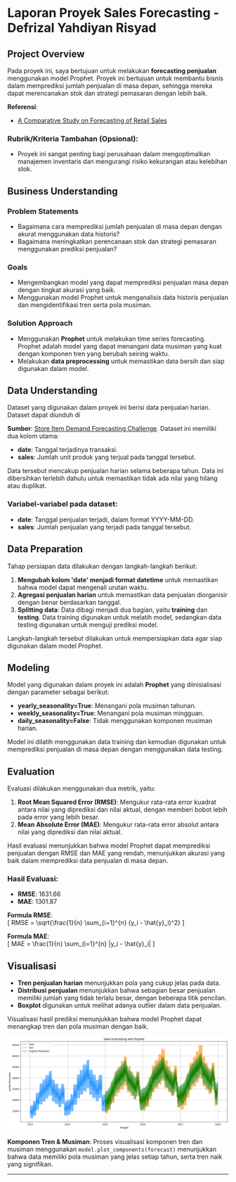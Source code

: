 # Laporan Proyek Sales Forecasting - Defrizal Yahdiyan Risyad

## Project Overview

Pada proyek ini, saya bertujuan untuk melakukan **forecasting penjualan** menggunakan model Prophet. Proyek ini bertujuan untuk membantu bisnis dalam memprediksi jumlah penjualan di masa depan, sehingga mereka dapat merencanakan stok dan strategi pemasaran dengan lebih baik.

**Referensi**:
- [A Comparative Study on Forecasting of Retail Sales](https://arxiv.org/abs/2203.06848)


### Rubrik/Kriteria Tambahan (Opsional):
- Proyek ini sangat penting bagi perusahaan dalam mengoptimalkan manajemen inventaris dan mengurangi risiko kekurangan atau kelebihan stok.

## Business Understanding

### Problem Statements
- Bagaimana cara memprediksi jumlah penjualan di masa depan dengan akurat menggunakan data historis?
- Bagaimana meningkatkan perencanaan stok dan strategi pemasaran menggunakan prediksi penjualan?

### Goals
- Mengembangkan model yang dapat memprediksi penjualan masa depan dengan tingkat akurasi yang baik.
- Menggunakan model Prophet untuk menganalisis data historis penjualan dan mengidentifikasi tren serta pola musiman.

### Solution Approach
- Menggunakan **Prophet** untuk melakukan time series forecasting. Prophet adalah model yang dapat menangani data musiman yang kuat dengan komponen tren yang berubah seiring waktu.
- Melakukan **data preprocessing** untuk memastikan data bersih dan siap digunakan dalam model.

## Data Understanding

Dataset yang digunakan dalam proyek ini berisi data penjualan harian. Dataset dapat diunduh di 


**Sumber**: [Store Item Demand Forecasting Challenge](https://www.kaggle.com/competitions/demand-forecasting-kernels-only/overview). Dataset ini memiliki dua kolom utama:

- **date**: Tanggal terjadinya transaksi.
- **sales**: Jumlah unit produk yang terjual pada tanggal tersebut.

Data tersebut mencakup penjualan harian selama beberapa tahun. Data ini dibersihkan terlebih dahulu untuk memastikan tidak ada nilai yang hilang atau duplikat.

### Variabel-variabel pada dataset:
- **date**: Tanggal penjualan terjadi, dalam format YYYY-MM-DD.
- **sales**: Jumlah penjualan yang terjadi pada tanggal tersebut.

## Data Preparation

Tahap persiapan data dilakukan dengan langkah-langkah berikut:
1. **Mengubah kolom 'date' menjadi format datetime** untuk memastikan bahwa model dapat mengenali urutan waktu.
2. **Agregasi penjualan harian** untuk memastikan data penjualan diorganisir dengan benar berdasarkan tanggal.
3. **Splitting data**: Data dibagi menjadi dua bagian, yaitu **training** dan **testing**. Data training digunakan untuk melatih model, sedangkan data testing digunakan untuk menguji prediksi model.

Langkah-langkah tersebut dilakukan untuk mempersiapkan data agar siap digunakan dalam model Prophet.

## Modeling

Model yang digunakan dalam proyek ini adalah **Prophet** yang diinisialisasi dengan parameter sebagai berikut:
- **yearly_seasonality=True**: Menangani pola musiman tahunan.
- **weekly_seasonality=True**: Menangani pola musiman mingguan.
- **daily_seasonality=False**: Tidak menggunakan komponen musiman harian.

Model ini dilatih menggunakan data training dan kemudian digunakan untuk memprediksi penjualan di masa depan dengan menggunakan data testing.

## Evaluation

Evaluasi dilakukan menggunakan dua metrik, yaitu:
1. **Root Mean Squared Error (RMSE)**: Mengukur rata-rata error kuadrat antara nilai yang diprediksi dan nilai aktual, dengan memberi bobot lebih pada error yang lebih besar.
2. **Mean Absolute Error (MAE)**: Mengukur rata-rata error absolut antara nilai yang diprediksi dan nilai aktual.

Hasil evaluasi menunjukkan bahwa model Prophet dapat memprediksi penjualan dengan RMSE dan MAE yang rendah, menunjukkan akurasi yang baik dalam memprediksi data penjualan di masa depan.

### Hasil Evaluasi:
- **RMSE**: 1631.66
- **MAE**: 1301.87

**Formula RMSE**:  
\[ RMSE = \sqrt{\frac{1}{n} \sum_{i=1}^{n} (y_i - \hat{y}_i)^2} \]

**Formula MAE**:  
\[ MAE = \frac{1}{n} \sum_{i=1}^{n} |y_i - \hat{y}_i| \]

## Visualisasi

- **Tren penjualan harian** menunjukkan pola yang cukup jelas pada data.
- **Distribusi penjualan** menunjukkan bahwa sebagian besar penjualan memiliki jumlah yang tidak terlalu besar, dengan beberapa titik pencilan.
- **Boxplot** digunakan untuk melihat adanya outlier dalam data penjualan.

Visualisasi hasil prediksi menunjukkan bahwa model Prophet dapat menangkap tren dan pola musiman dengan baik.

![Visualisasi Tren Penjualan](sales_forecasting.png)

**Komponen Tren & Musiman**:
Proses visualisasi komponen tren dan musiman menggunakan `model.plot_components(forecast)` menunjukkan bahwa data memiliki pola musiman yang jelas setiap tahun, serta tren naik yang signifikan.

---
